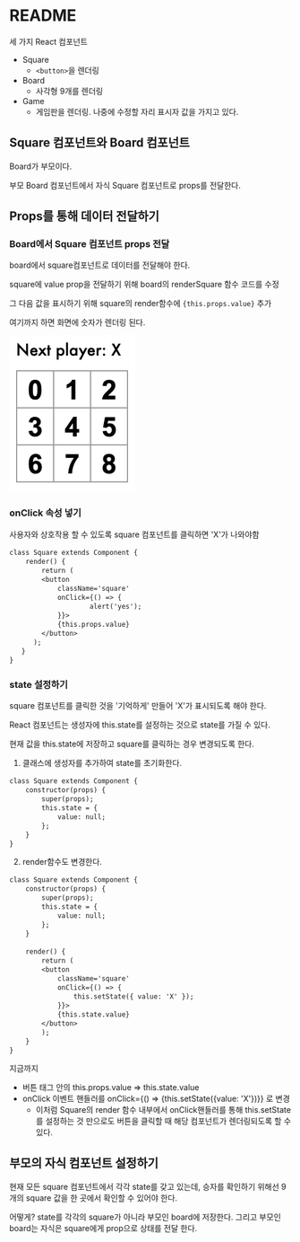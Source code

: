 # README

세 가지 React 컴포넌트

* Square
  * `<button>`을 렌더링
* Board
  * 사각형 9개를 렌더링
* Game
  * 게임판을 렌더링. 나중에 수정할 자리 표시자 값을 가지고 있다.

## Square 컴포넌트와 Board 컴포넌트

Board가 부모이다. 

부모 Board 컴포넌트에서 자식 Square 컴포넌트로 props를 전달한다.



## Props를 통해 데이터 전달하기

### Board에서 Square 컴포넌트 props 전달

board에서 square컴포넌트로 데이터를 전달해야 한다.

square에 value prop을 전달하기 위해 board의 renderSquare 함수 코드를 수정

그 다음 값을 표시하기 위해 square의 render함수에 `{this.props.value}` 추가

여기까지 하면 화면에 숫자가 렌더링 된다.

![image-20220102193148779](md-images/image-20220102193148779.png)

### onClick 속성 넣기

사용자와 상호작용 할 수 있도록 square 컴포넌트를 클릭하면 'X'가 나와야함

```react
class Square extends Component {
    render() {
        return (
        <button
            className='square'
            onClick={() => {
                    alert('yes');
            }}>
            {this.props.value}
        </button>
      );
   }
}
```

### state 설정하기

square 컴포넌트를 클릭한 것을 '기억하게' 만들어 'X'가 표시되도록 해야 한다.

React 컴포넌트는 생성자에 this.state를 설정하는 것으로 state를 가질 수 있다.

현재 값을 this.state에 저장하고 square를 클릭하는 경우 변경되도록 한다.

1. 클래스에 생성자를 추가하여 state를 초기화한다.

```react
class Square extends Component {
    constructor(props) {
        super(props);
        this.state = {
            value: null;
        };
    }
}
```

2. render함수도 변경한다.

```react
class Square extends Component {
    constructor(props) {
        super(props);
        this.state = {
            value: null;
        };
    }
    
    render() {
        return (
        <button
            className='square'
            onClick={() => {
                this.setState({ value: 'X' });
            }}>
            {this.state.value}
        </button>
        );
    }
}
```

지금까지

* 버튼 태그 안의 this.props.value => this.state.value
* onClick 이벤트 핸들러를 onClick={() => {this.setState({value: 'X'})}} 로 변경
  * 이처럼 Square의 render 함수 내부에서 onClick핸들러를 통해 this.setState를 설정하는 것 만으로도 버튼을 클릭할 때 해당 컴포넌트가 렌더링되도록 할 수 있다.

## 부모의 자식 컴포넌트 설정하기

현재 모든 square 컴포넌트에서 각각 state를 갖고 있는데, 승자를 확인하기 위해선 9개의 square 값을 한 곳에서 확인할 수 있어야 한다.

어떻게? state를 각각의 square가 아니라 부모인 board에 저장한다. 그리고 부모인 board는 자식은 square에게 prop으로 상태를 전달 한다.


